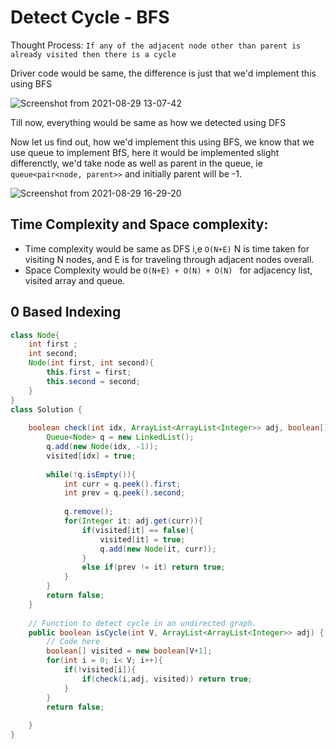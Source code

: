 # Detect Cycle - BFS

Thought Process: ``` If any of the adjacent node other than parent is already visited then there is a cycle ```

Driver code would be same, the difference is just that we'd implement this using BFS

![Screenshot from 2021-08-29 13-07-42](https://user-images.githubusercontent.com/42698268/131242624-8aec3194-591e-47fc-a2d9-d4b966e352d1.png)

Till now, everything would be same as how we detected using DFS

Now let us find out, how we'd implement this using BFS, we know that we use queue to implement BfS, here it would be implemented slight differenctly, we'd take node as well as parent in the queue, ie ```queue<pair<node, parent>>``` and initially parent will be -1.

![Screenshot from 2021-08-29 16-29-20](https://user-images.githubusercontent.com/42698268/131248051-2c25ee60-ad2f-4d31-8ee0-b77cb34bf6a1.png)

## Time Complexity and Space complexity:
* Time complexity would be same as DFS i,e ``` O(N+E) ``` N is time taken for visiting N nodes, and E is for traveling through adjacent nodes overall.
* Space Complexity would be ```O(N+E) + O(N) + O(N) ```  for adjacency list, visited array and queue.

## 0 Based Indexing

```java
class Node{
    int first ;
    int second;
    Node(int first, int second){
        this.first = first;
        this.second = second;
    }
}
class Solution {
    
    boolean check(int idx, ArrayList<ArrayList<Integer>> adj, boolean[] visited){
        Queue<Node> q = new LinkedList();
        q.add(new Node(idx, -1));
        visited[idx] = true;
        
        while(!q.isEmpty()){
            int curr = q.peek().first;
            int prev = q.peek().second;
            
            q.remove();
            for(Integer it: adj.get(curr)){
                if(visited[it] == false){
                    visited[it] = true;
                    q.add(new Node(it, curr));
                }
                else if(prev != it) return true;
            }
        }
        return false;
    }
    
    // Function to detect cycle in an undirected graph.
    public boolean isCycle(int V, ArrayList<ArrayList<Integer>> adj) {
        // Code here
        boolean[] visited = new boolean[V+1];
        for(int i = 0; i< V; i++){
            if(!visited[i]){
                if(check(i,adj, visited)) return true;
            }
        }
        return false;
        
    }
}




```

